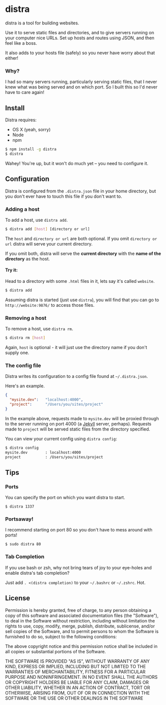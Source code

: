 # distra

distra is a tool for building websites.

Use it to serve static files and directories, and to give servers running on your computer nice URLs. Set up hosts and routes using JSON, and then feel like a boss.

It also adds to your hosts file (safely) so you never have worry about that either!

### Why?

I had so many servers running, particularly serving static files, that I never knew what was being served and on which port. So I built this so I'd never have to care again!

## Install

Distra requires:

* OS X (yeah, sorry)
* Node
* npm

```bash
$ npm install -g distra
$ distra
```

Wahey! You're up, but it won't do much yet – you need to configure it.

## Configuration

Distra is configured from the `.distra.json` file in your home directory, but you don't ever have to touch this file if you don't want to.

### Adding a host

To add a host, use `distra add`.

```bash
$ distra add [host] [directory or url]
```

The `host` and `directory or url` are both optional. If you omit `directory or url` distra will serve your current directory.

If you omit both, distra will serve the **current directory** with the **name of the directory** as the host.

#### Try it:

Head to a directory with some `.html` files in it, lets say it's called `website`.

```bash
$ distra add
```

Assuming distra is started (just use `distra`), you will find that you can go to `http://website:9876/` to access those files.

### Removing a host

To remove a host, use `distra rm`.

```bash
$ distra rm [host]
```

Again, `host` is optional - it will just use the directory name if you don't supply one.

### The config file

Distra writes its configuration to a config file found at `~/.distra.json`.

Here's an example.

```json
{
  "mysite.dev":   "localhost:4000",
  "project":      "/Users/you/sites/project"
}
```

In the example above, requests made to `mysite.dev` will be proxied through to the server running on port 4000 (a [Jekyll](https://github.com/mojombo/jekyll) server, perhaps). Requests made to `project` will be served static files from the directory specified.

You can view your current config using `distra config`:

```bash
$ distra config
mysite.dev        : localhost:4000
project           : /Users/you/sites/project
```

## Tips

### Ports

You can specify the port on which you want distra to start.

`$ distra 1337`

### Portsaway!

I recommend starting on port 80 so you don't have to mess around with ports!

`$ sudo distra 80`

### Tab Completion

If you use bash or zsh, why not bring tears of joy to your eye-holes and enable distra's tab completion?

Just add `. <(distra completion)` to your `~/.bashrc` or `~/.zshrc`. Hot.

## License

Permission is hereby granted, free of charge, to any person obtaining a copy of this software and associated documentation files (the "Software"), to deal in the Software without restriction, including without limitation the rights to use, copy, modify, merge, publish, distribute, sublicense, and/or sell copies of the Software, and to permit persons to whom the Software is furnished to do so, subject to the following conditions:

The above copyright notice and this permission notice shall be included in all copies or substantial portions of the Software.

THE SOFTWARE IS PROVIDED "AS IS", WITHOUT WARRANTY OF ANY KIND, EXPRESS OR IMPLIED, INCLUDING BUT NOT LIMITED TO THE WARRANTIES OF MERCHANTABILITY, FITNESS FOR A PARTICULAR PURPOSE AND NONINFRINGEMENT. IN NO EVENT SHALL THE AUTHORS OR COPYRIGHT HOLDERS BE LIABLE FOR ANY CLAIM, DAMAGES OR OTHER LIABILITY, WHETHER IN AN ACTION OF CONTRACT, TORT OR OTHERWISE, ARISING FROM, OUT OF OR IN CONNECTION WITH THE SOFTWARE OR THE USE OR OTHER DEALINGS IN THE SOFTWARE

